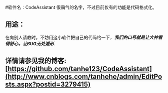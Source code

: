 #软件名：CodeAssistant
很霸气的名字，不过目前仅有的功能是代码格式化。

## 用途：

在向别人请教时，不妨用这小软件把自己的代码格一下，***我们的口号就是让大神看得舒心，让BUG无处遁形***.


## 详情请参见我的博客: [https://github.com/tanhe123/CodeAssistant](http://www.cnblogs.com/tanhehe/admin/EditPosts.aspx?postid=3279415)


